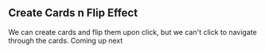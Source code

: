 ## Create Cards n Flip Effect

We can create cards and flip them upon click, but we can't click to navigate through the cards. Coming up next
